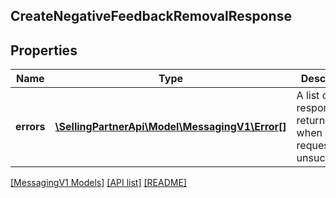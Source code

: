 ## CreateNegativeFeedbackRemovalResponse

## Properties

Name | Type | Description | Notes
------------ | ------------- | ------------- | -------------
**errors** | [**\SellingPartnerApi\Model\MessagingV1\Error[]**](Error.md) | A list of error responses returned when a request is unsuccessful. | [optional]

[[MessagingV1 Models]](../) [[API list]](../../Api) [[README]](../../../README.md)
